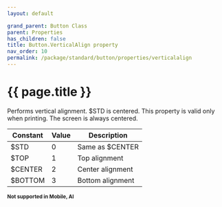 ```yaml
---
layout: default

grand_parent: Button Class
parent: Properties
has_children: false
title: Button.VerticalAlign property
nav_order: 10
permalink: /package/standard/button/properties/verticalalign
---
```

# {{ page.title }}

Performs vertical alignment. $STD is centered.
This property is valid only when printing. The screen is always centered.

|Constant | Value | Description |
|---------|-------|-------------|
|$STD     | 0     |Same as $CENTER |
|$TOP     | 1     |Top alignment |
|$CENTER  | 2     |Center alignment |
|$BOTTOM  | 3     |Bottom alignment |

**<small>Not supported in Mobile, AI</small>**
